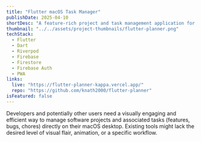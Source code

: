 ```yaml
---
title: "Flutter macOS Task Manager"
publishDate: 2025-04-10
shortDesc: "A feature-rich project and task management application for macOS, iOS, and Web, built with Flutter and Firebase."
thumbnail: "../../assets/project-thumbnails/flutter-planner.png"
techStack:
  - Flutter
  - Dart
  - Riverpod
  - Firebase
  - Firestore
  - Firebase Auth
  - PWA
links:
  live: "https://flutter-planner-kappa.vercel.app/"
  repo: "https://github.com/knath2000/flutter-planner"
isFeatured: false
---
```


Developers and potentially other users need a visually engaging and efficient way to manage software projects and associated tasks (features, bugs, chores) directly on their macOS desktop. Existing tools might lack the desired level of visual flair, animation, or a specific workflow.

<!-- Optional: Add more detailed Markdown content about the project here -->